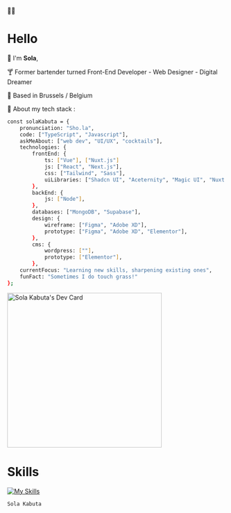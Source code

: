 ✌🏾 <h1>Hello</h1>


🌚 I'm <strong>Sola</strong>,

🍸 Former bartender turned Front-End Developer - Web Designer - Digital Dreamer

📍 Based in Brussels / Belgium



👾 About my tech stack :

```bash
const solaKabuta = {
    pronunciation: "Sho.la",
    code: ["TypeScript", "Javascript"],
    askMeAbout: ["web dev", "UI/UX", "cocktails"],
    technologies: {
        frontEnd: {
            ts: ["Vue"], ["Nuxt.js"]
            js: ["React", "Next.js"],
            css: ["Tailwind", "Sass"],
            uiLibraries: ["Shadcn UI", "Aceternity", "Magic UI", "Nuxt UI", "Headless UI"],
        },
        backEnd: {
            js: ["Node"],
        },
        databases: ["MongoDB", "Supabase"],
        design: {
            wireframe: ["Figma", "Adobe XD"],
            prototype: ["Figma", "Adobe XD", "Elementor"],
        },
        cms: {
            wordpress: [""],
            prototype: ["Elementor"],
        },
    currentFocus: "Learning new skills, sharpening existing ones",
    funFact: "Sometimes I do touch grass!"
};
```

<a href="https://app.daily.dev/sola"><img src="https://api.daily.dev/devcards/v2/5dRblN6otUT3H5SVNN7iN.png?type=default&r=gsq" width="356" alt="Sola Kabuta's Dev Card"/></a>





# Skills 

[![My Skills](https://skillicons.dev/icons?i=react,next,vue,nuxt,vite,tailwind,sass,wordpress,xd,ai,figma)](https://skillicons.dev)





```console
Sola Kabuta
```
